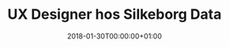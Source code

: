 ---
title: "UX Designer hos Silkeborg Data"
date: 2018-01-30T00:00:00+01:00
draft: false
period: "Apr. - Okt. 17"
company: "IT Minds"
description: "Hos Silkeborg Data har jeg indgået i en intern UX afdeling, hvor jeg har været med til at gentænke og designe en ny og moderne brugergrænseflade til deres løn systemer. Jeg har indgået i tværfaglige teams af udviklere, business analysts, testere og ux’ere. Arbejdet har involveret arbejde inden for hele ux design processen – fra research til udvikling af prototyper, samt kommunikation med udviklere ift. den endelige løsning. I løbet af projektet har vi udviklet en lang række komponenter og skabt grundstenene til et design system, som kan bruges i virksomhedens nuværende og fremtidige produkter, så der skabes en sammenhæng i brugergrænsefladen og dens visuelle udtryk. Under arbejdet er der blevet implementeret Agile metoder og har derfor fået kendskab til Scrum og andre metoder inden for området."
---